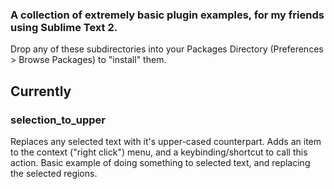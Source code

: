 ### A collection of extremely basic plugin examples, for my friends using Sublime Text 2.

Drop any of these subdirectories into your Packages Directory (Preferences > Browse Packages) to "install" them.

## Currently

### selection_to_upper ###
Replaces any selected text with it's upper-cased counterpart. Adds an item to the context ("right click") menu, and a keybinding/shortcut to call this action. Basic example of doing something to selected text, and replacing the selected regions.
